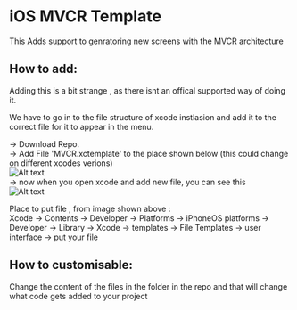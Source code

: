 # iOS MVCR Template 
This Adds support to genratoring new screens with the MVCR architecture

## How to add: 
Adding this is a bit strange , as there isnt an offical supported way of doing it.

We have to go in to the file structure of xcode instlasion and add it to the correct file for it to appear in the menu.

 -> Download Repo. <br/>
 -> Add File 'MVCR.xctemplate' to the place shown below (this could change on different xcodes verions) <br/>
 ![Alt text](https://i.ibb.co/26btNNk/Screenshot-2019-08-05-at-12-23-32.png) <br/>
 -> now when you open xcode and add new file, you can see this <br/>
  ![Alt text]( https://i.ibb.co/8NQ58jP/Screenshot-2019-08-05-at-12-26-37.png) <br/>

Place to put file , from image shown above : <br/>
Xcode -> Contents -> Developer -> Platforms -> iPhoneOS platforms -> Developer -> Library -> Xcode -> templates -> File Templates -> user interface -> put your file

## How to customisable: 

Change the content of the files in the folder in the repo and that will change what code gets added to your project



 
 

